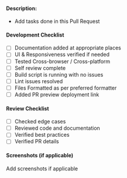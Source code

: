 #### Description:

- Add tasks done in this Pull Request

#### Development Checklist

- [ ] Documentation added at appropriate places
- [ ] UI & Responsiveness verified if needed
- [ ] Tested Cross-browser / Cross-platform
- [ ] Self review complete
- [ ] Build script is running with no issues
- [ ] Lint issues resolved
- [ ] Files Formatted as per preferred formatter
- [ ] Added PR preview deployment link

#### Review Checklist

- [ ] Checked edge cases
- [ ] Reviewed code and documentation
- [ ] Verified best practices
- [ ] Verified PR details

#### Screenshots (if applicable)

Add screenshots if applicable
